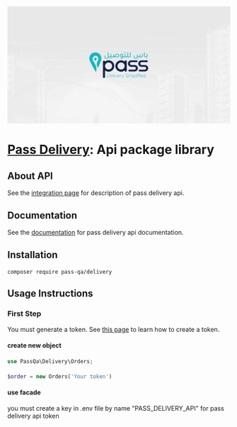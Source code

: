 <p align="center"><img src="./socialcard.jpg" alt="Social Card of Pass Delivery API"></p>

# <a href="https://www.pass.qa/" target="_blank">Pass Delivery</a>: Api package library


## About API

See the <a href="https://www.pass.qa/integration" target="_blank">integration page</a> for description of pass delivery api.


## Documentation

See the <a href="https://passdelivery.readme.io/" target="_blank">documentation</a> for pass delivery api documentation.


## Installation

```console
composer require pass-qa/delivery
```


## Usage Instructions

### First Step

You must generate a token. See [this page](https://passdelivery.readme.io/reference/get-api-token-1) to learn how to create a token.

#### create new object

```php
use PassQa\Delivery\Orders;

$order = new Orders('Your token')
```

#### use facade

you must create a key in .env file by name "PASS_DELIVERY_API" for pass delivery api token